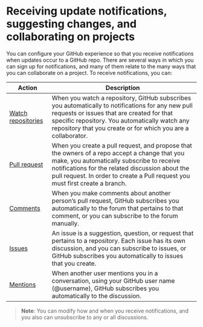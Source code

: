 # Receiving update notifications, suggesting changes, and collaborating on projects

You can configure your GitHub experience so that you receive notifications when updates occur to a GitHub repo. There are several ways in which you can sign up for notifications, and many of them relate to the many ways that you can collaborate on a project. To receive notifications, you can:

| Action | Description |
| --- | --- |
| [Watch repositories](watching.md) | When you watch a repository, GitHub subscribes you automatically to notifications for any new pull requests or issues that are created for that specific repository. You automatically watch any repository that you create or for which you are a collaborator. |
| [Pull request](pull_request.md) | When you create a pull request, and propose that the owners of a repo accept a change that you make, you automatically subscribe to receive notifications for the related discussion about the pull request. In order to create a Pull request you must first create a branch. |
| [Comments](comment.md) | When you make comments about another person’s pull request, GitHub subscribes you automatically to the forum that pertains to that comment, or you can subscribe to the forum manually. |
| [Issues](issue.md) | An issue is a suggestion, question, or request that pertains to a repository. Each issue has its own discussion, and you can subscribe to issues, or GitHub subscribes you automatically to issues that you create. |
| [Mentions](mention.md) | When another user mentions you in a conversation, using your GitHub user name (@username), GitHub subscribes you automatically to the discussion. |

> **Note**: You can modify how and when you receive notifications, and you also can unsubscribe to any or all discussions.
